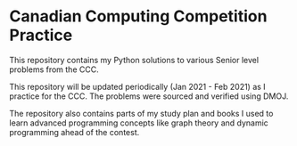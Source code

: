 # Canadian Computing Competition Practice

This repository contains my Python solutions to various Senior level problems from the CCC. 

This repository will be updated periodically (Jan 2021 - Feb 2021) as I practice for the CCC. The problems were sourced and verified using DMOJ. 

The repository also contains parts of my study plan and books I used to learn advanced programming concepts like graph theory and dynamic programming ahead of the contest.
